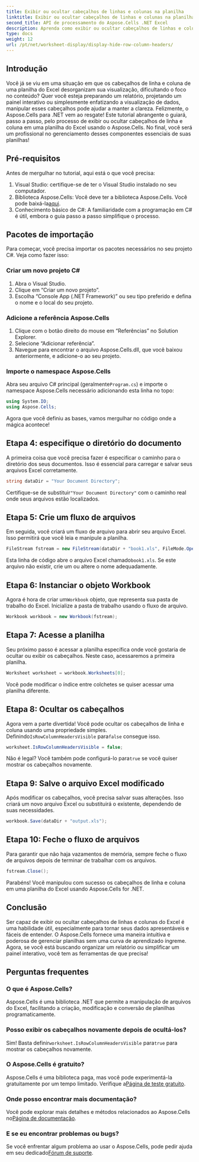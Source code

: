 ```yaml
---
title: Exibir ou ocultar cabeçalhos de linhas e colunas na planilha
linktitle: Exibir ou ocultar cabeçalhos de linhas e colunas na planilha
second_title: API de processamento do Aspose.Cells .NET Excel
description: Aprenda como exibir ou ocultar cabeçalhos de linhas e colunas em planilhas do Excel usando Aspose.Cells para .NET. Siga nosso tutorial detalhado.
type: docs
weight: 12
url: /pt/net/worksheet-display/display-hide-row-column-headers/
---
```

## Introdução

Você já se viu em uma situação em que os cabeçalhos de linha e coluna de uma planilha do Excel desorganizam sua visualização, dificultando o foco no conteúdo? Quer você esteja preparando um relatório, projetando um painel interativo ou simplesmente enfatizando a visualização de dados, manipular esses cabeçalhos pode ajudar a manter a clareza. Felizmente, o Aspose.Cells para .NET vem ao resgate! Este tutorial abrangente o guiará, passo a passo, pelo processo de exibir ou ocultar cabeçalhos de linha e coluna em uma planilha do Excel usando o Aspose.Cells. No final, você será um profissional no gerenciamento desses componentes essenciais de suas planilhas!

## Pré-requisitos

Antes de mergulhar no tutorial, aqui está o que você precisa:

1. Visual Studio: certifique-se de ter o Visual Studio instalado no seu computador.
2.  Biblioteca Aspose.Cells: Você deve ter a biblioteca Aspose.Cells. Você pode baixá-la[aqui](https://releases.aspose.com/cells/net/).
3. Conhecimento básico de C#: A familiaridade com a programação em C# é útil, embora o guia passo a passo simplifique o processo.

## Pacotes de importação

Para começar, você precisa importar os pacotes necessários no seu projeto C#. Veja como fazer isso:

### Criar um novo projeto C#

1. Abra o Visual Studio.
2. Clique em “Criar um novo projeto”.
3. Escolha “Console App (.NET Framework)” ou seu tipo preferido e defina o nome e o local do seu projeto.

### Adicione a referência Aspose.Cells

1. Clique com o botão direito do mouse em “Referências” no Solution Explorer.
2. Selecione “Adicionar referência”.
3. Navegue para encontrar o arquivo Aspose.Cells.dll, que você baixou anteriormente, e adicione-o ao seu projeto.

### Importe o namespace Aspose.Cells

 Abra seu arquivo C# principal (geralmente`Program.cs`) e importe o namespace Aspose.Cells necessário adicionando esta linha no topo:

```csharp
using System.IO;
using Aspose.Cells;
```

Agora que você definiu as bases, vamos mergulhar no código onde a mágica acontece!

## Etapa 4: especifique o diretório do documento

A primeira coisa que você precisa fazer é especificar o caminho para o diretório dos seus documentos. Isso é essencial para carregar e salvar seus arquivos Excel corretamente.

```csharp
string dataDir = "Your Document Directory";
```

 Certifique-se de substituir`"Your Document Directory"` com o caminho real onde seus arquivos estão localizados.

## Etapa 5: Crie um fluxo de arquivos

Em seguida, você criará um fluxo de arquivo para abrir seu arquivo Excel. Isso permitirá que você leia e manipule a planilha.

```csharp
FileStream fstream = new FileStream(dataDir + "book1.xls", FileMode.Open);
```

Esta linha de código abre o arquivo Excel chamado`book1.xls`. Se este arquivo não existir, crie um ou altere o nome adequadamente.

## Etapa 6: Instanciar o objeto Workbook

 Agora é hora de criar um`Workbook` objeto, que representa sua pasta de trabalho do Excel. Inicialize a pasta de trabalho usando o fluxo de arquivo.

```csharp
Workbook workbook = new Workbook(fstream);
```

## Etapa 7: Acesse a planilha

Seu próximo passo é acessar a planilha específica onde você gostaria de ocultar ou exibir os cabeçalhos. Neste caso, acessaremos a primeira planilha.

```csharp
Worksheet worksheet = workbook.Worksheets[0];
```

Você pode modificar o índice entre colchetes se quiser acessar uma planilha diferente.

## Etapa 8: Ocultar os cabeçalhos

 Agora vem a parte divertida! Você pode ocultar os cabeçalhos de linha e coluna usando uma propriedade simples. Definindo`IsRowColumnHeadersVisible` para`false` consegue isso.

```csharp
worksheet.IsRowColumnHeadersVisible = false;
```

 Não é legal? Você também pode configurá-lo para`true` se você quiser mostrar os cabeçalhos novamente.

## Etapa 9: Salve o arquivo Excel modificado

Após modificar os cabeçalhos, você precisa salvar suas alterações. Isso criará um novo arquivo Excel ou substituirá o existente, dependendo de suas necessidades.

```csharp
workbook.Save(dataDir + "output.xls");
```

## Etapa 10: Feche o fluxo de arquivos

Para garantir que não haja vazamentos de memória, sempre feche o fluxo de arquivos depois de terminar de trabalhar com os arquivos.

```csharp
fstream.Close();
```

Parabéns! Você manipulou com sucesso os cabeçalhos de linha e coluna em uma planilha do Excel usando Aspose.Cells for .NET. 

## Conclusão

Ser capaz de exibir ou ocultar cabeçalhos de linhas e colunas do Excel é uma habilidade útil, especialmente para tornar seus dados apresentáveis e fáceis de entender. O Aspose.Cells fornece uma maneira intuitiva e poderosa de gerenciar planilhas sem uma curva de aprendizado íngreme. Agora, se você está buscando organizar um relatório ou simplificar um painel interativo, você tem as ferramentas de que precisa!

## Perguntas frequentes

### O que é Aspose.Cells?
Aspose.Cells é uma biblioteca .NET que permite a manipulação de arquivos do Excel, facilitando a criação, modificação e conversão de planilhas programaticamente.

### Posso exibir os cabeçalhos novamente depois de ocultá-los?
 Sim! Basta definir`worksheet.IsRowColumnHeadersVisible` para`true` para mostrar os cabeçalhos novamente.

### O Aspose.Cells é gratuito?
 Aspose.Cells é uma biblioteca paga, mas você pode experimentá-la gratuitamente por um tempo limitado. Verifique a[Página de teste gratuito](https://releases.aspose.com/).

### Onde posso encontrar mais documentação?
 Você pode explorar mais detalhes e métodos relacionados ao Aspose.Cells no[Página de documentação](https://reference.aspose.com/cells/net/).

### E se eu encontrar problemas ou bugs?
 Se você enfrentar algum problema ao usar o Aspose.Cells, pode pedir ajuda em seu dedicado[Fórum de suporte](https://forum.aspose.com/c/cells/9).